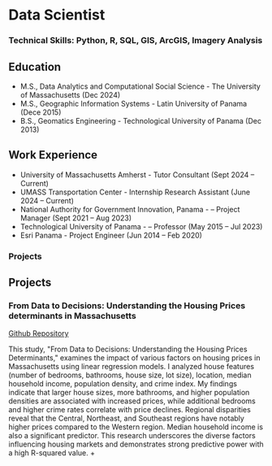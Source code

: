 # Data Scientist

### Technical Skills: Python, R, SQL, GIS, ArcGIS, Imagery Analysis

## Education
- M.S., Data Analytics and Computational Social Science - The University of Massachusetts (Dec 2024)
- M.S., Geographic Information Systems - Latin University of Panama (Dece 2015)
- B.S., Geomatics Engineering - Technological University of Panama (Dec 2013)

## Work Experience
- University of Massachusetts Amherst - Tutor Consultant (Sept 2024 – Current)
- UMASS Transportation Center - Internship Research Assistant (June 2024 – Current)
- National Authority for Government Innovation, Panama - – Project Manager (Sept 2021 – Aug 2023)
- Technological University of Panama - – Professor (May 2015 – Jul 2023)
- Esri Panama - Project Engineer (Jun 2014 – Feb 2020)


### Projects
## Projects
### From Data to Decisions: Understanding the Housing Prices determinants in Massachusetts
[Github Repository]([https://github.com/eiig26/housing_predictions_603])

This study, "From Data to Decisions: Understanding the Housing Prices Determinants," examines the impact of various factors on housing prices in Massachusetts using linear regression models. I analyzed house features (number of bedrooms, bathrooms, house size, lot size), location, median household income, population density, and crime index. My findings indicate that larger house sizes, more bathrooms, and higher population densities are associated with increased prices, while additional bedrooms and higher crime rates correlate with price declines. Regional disparities reveal that the Central, Northeast, and Southeast regions have notably higher prices compared to the Western region. Median household income is also a significant predictor. This research underscores the diverse factors influencing housing markets and demonstrates strong predictive power with a high R-squared value.
+
